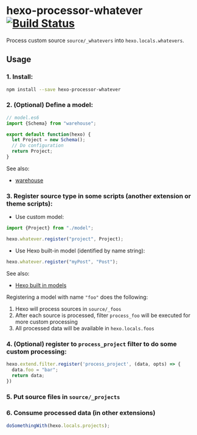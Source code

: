 # hexo-processor-whatever [![Build Status](https://travis-ci.org/akfish/hexo-processor-whatever.svg?branch=master)](https://travis-ci.org/akfish/hexo-processor-whatever)

Process custom source `source/_whatevers` into `hexo.locals.whatevers`.

## Usage

### 1. Install:

```bash
npm install --save hexo-processor-whatever
```

### 2. (Optional) Define a model:

```js
// model.es6
import {Schema} from "warehouse";

export default function(hexo) {
  let Project = new Schema();
  // Do configuration
  return Project;
}
```
See also:
- [warehouse](https://github.com/tommy351/warehouse)

### 3. Register source type in some scripts (another extension or theme scripts):

* Use custom model:

```js
import {Project} from "./model";

hexo.whatever.register("project", Project);
```

* Use Hexo built-in model (identified by name string):

```js
hexo.whatever.register("myPost", "Post");
```

See also:
- [Hexo built in models](https://github.com/hexojs/hexo/tree/master/lib/models)

Registering a model with name `"foo"` does the following:
1. Hexo will process sources in `source/_foos`
2. After each source is processed, filter `process_foo` will be executed for more custom processing
3. All processed data will be available in `hexo.locals.foos`

### 4. (Optional) register to `process_project` filter to do some custom processing:

```js
hexo.extend.filter.register('process_project', (data, opts) => {
  data.foo = "bar";
  return data;
})
```

### 5. Put source files in `source/_projects`

### 6. Consume processed data (in other extensions)

```js
doSomethingWith(hexo.locals.projects);
```
